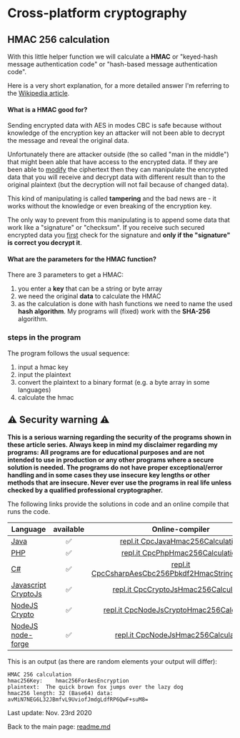 # Cross-platform cryptography

## HMAC 256 calculation

With this little helper function we will calculate a **HMAC** or "keyed-hash message authentication code" or "hash-based message authentication code".

Here is a very short explanation, for a more detailed answer I'm referring to the [Wikipedia article](https://en.wikipedia.org/wiki/HMAC).

#### What is a HMAC good for?

Sending encrypted data with AES in modes CBC is safe because without knowledge of the encryption key an attacker will not been able to decrypt the message and reveal the original data.

Unfortunately there are attacker outside (the so called "man in the middle") that might been able that have access to the encrypted data. If they are been able to <u>modify</u> the ciphertext then they can manipulate the encrypted data that you will receive and decrypt data with different result than to the original plaintext (but the decryption will not fail because of changed data).

This kind of manipulating is called **tampering** and the bad news are - it works without the knowledge or even breaking of the encryption key.

The only way to prevent from this manipulating is to append some data that work like a "signature" or "checksum". If you receive such secured encrypted data you <u>first</u> check for the signature and **only if the "signature" is correct you decrypt it**.

#### What are the parameters for the HMAC function?

There are 3 parameters to get a HMAC:

1. you enter a **key** that can be a string or byte array
2. we need the original **data** to calculate the HMAC
3. as the calculation is done with hash functions we need to name the used **hash algorithm**. My programs will (fixed) work with the **SHA-256** algorithm.


### steps in the program

The program follows the usual sequence:
1. input a hmac key
2. input the plaintext
3. convert the plaintext to a binary format (e.g. a byte array in some languages)
3. calculate the hmac

## :warning: Security warning :warning:

**This is a serious warning regarding the security of the programs shown in these article series.  Always keep in mind my disclaimer regarding my programs: All programs are for educational purposes and are not intended to use in production or any other programs where a  secure solution is needed. The programs do not have proper exceptional/error handling and in some cases they use insecure key lengths or other methods that are insecure. Never ever use the programs in real life unless checked by a qualified professional cryptographer.**

The following links provide the solutions in code and an online compile that runs the code.

| Language | available | Online-compiler
| ------ | :---: | :----: |
| [Java](HmacCalculation/Hmac256Calculation.java) | :white_check_mark: | [repl.it CpcJavaHmac256Calculation](https://repl.it/@javacrypto/CpcJavaHmac256Calculation#Main.java/)
| [PHP](HmacCalculation/Hmac256Calculation.php) | :white_check_mark: | [repl.it CpcPhpHmac256Calculation](https://repl.it/@javacrypto/CpcPhpHmac256Calculation#main.php/)
| [C#](HmacCalculation/Hmac256Calculation.cs) | :white_check_mark: | [repl.it CpcCsharpAesCbc256Pbkdf2HmacStringEncryption](https://repl.it/@javacrypto/CpcCsharpHmac256Calculation#main.cs/)
| [Javascript CryptoJs](HmacCalculation/Hmac256CalculationCryptoJs.js) | :white_check_mark: | [repl.it CpcCryptoJsHmac256Calculation](https://repl.it/@javacrypto/CpcCryptoJsHmac256Calculation#index.js/)
| [NodeJS Crypto](HmacCalculation/Hmac256CalculationNodeJsCrypto.js) | :white_check_mark: | [repl.it CpcNodeJsCryptoHmac256Calculation](https://repl.it/@javacrypto/CpcCpcNodeJsCryptoHmac256Calculation#index.js/)
| [NodeJS node-forge](HmacCalculation/Hmac256CalculationNodeJs.js) | :white_check_mark: | [repl.it CpcNodeJsHmac256Calculation](https://repl.it/@javacrypto/CpcCpcNodeJsHmac256Calculation#index.js/)

This is an output (as there are random elements your output will differ):

```plaintext
HMAC 256 calculation
hmac256Key:    hmac256ForAesEncryption
plaintext:  The quick brown fox jumps over the lazy dog
hmac256 length: 32 (Base64) data: avMiN7NEG6L32JBmfvL9UviofJmdgLdfRP6QwF+suM8=

```

Last update: Nov. 23rd 2020

Back to the main page: [readme.md](readme.md)